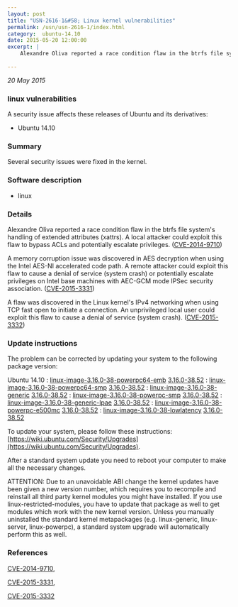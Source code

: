 ```yaml
---
layout: post
title: "USN-2616-1&#58; Linux kernel vulnerabilities"
permalink: /usn/usn-2616-1/index.html
category:  ubuntu-14.10
date: 2015-05-20 12:00:00
excerpt: |
    Alexandre Oliva reported a race condition flaw in the btrfs file system&#39;s handling of extended attributes (xattrs). A local attacker could exploit this flaw to bypass ACLs and potentially escalate privileges. ([CVE-2014-9710](http://people.ubuntu.com/~ubuntu-security/cve/CVE-2014-9710))
    
--- 
```

 
 

*20 May 2015*

### linux vulnerabilities

A security issue affects these releases of Ubuntu and its derivatives:

* Ubuntu 14.10

### Summary

Several security issues were fixed in the kernel. 

### Software description

* linux 

### Details

Alexandre Oliva reported a race condition flaw in the btrfs file system&#39;s handling of extended attributes (xattrs). A local attacker could exploit this flaw to bypass ACLs and potentially escalate privileges. ([CVE-2014-9710](http://people.ubuntu.com/~ubuntu-security/cve/CVE-2014-9710))

A memory corruption issue was discovered in AES decryption when using the Intel AES-NI accelerated code path. A remote attacker could exploit this flaw to cause a denial of service (system crash) or potentially escalate privileges on Intel base machines with AEC-GCM mode IPSec security association. ([CVE-2015-3331](http://people.ubuntu.com/~ubuntu-security/cve/CVE-2015-3331))

A flaw was discovered in the Linux kernel&#39;s IPv4 networking when using TCP fast open to initiate a connection. An unprivileged local user could exploit this flaw to cause a denial of service (system crash). ([CVE-2015-3332](http://people.ubuntu.com/~ubuntu-security/cve/CVE-2015-3332)) 

### Update instructions

The problem can be corrected by updating your system to the following package version:

Ubuntu 14.10
 : [linux-image-3.16.0-38-powerpc64-emb](https://launchpad.net/ubuntu/+source/linux) <span> [3.16.0-38.52](https://launchpad.net/ubuntu/+source/linux/3.16.0-38.52) </span> 
 : [linux-image-3.16.0-38-powerpc64-smp](https://launchpad.net/ubuntu/+source/linux) <span> [3.16.0-38.52](https://launchpad.net/ubuntu/+source/linux/3.16.0-38.52) </span> 
 : [linux-image-3.16.0-38-generic](https://launchpad.net/ubuntu/+source/linux) <span> [3.16.0-38.52](https://launchpad.net/ubuntu/+source/linux/3.16.0-38.52) </span> 
 : [linux-image-3.16.0-38-powerpc-smp](https://launchpad.net/ubuntu/+source/linux) <span> [3.16.0-38.52](https://launchpad.net/ubuntu/+source/linux/3.16.0-38.52) </span> 
 : [linux-image-3.16.0-38-generic-lpae](https://launchpad.net/ubuntu/+source/linux) <span> [3.16.0-38.52](https://launchpad.net/ubuntu/+source/linux/3.16.0-38.52) </span> 
 : [linux-image-3.16.0-38-powerpc-e500mc](https://launchpad.net/ubuntu/+source/linux) <span> [3.16.0-38.52](https://launchpad.net/ubuntu/+source/linux/3.16.0-38.52) </span> 
 : [linux-image-3.16.0-38-lowlatency](https://launchpad.net/ubuntu/+source/linux) <span> [3.16.0-38.52](https://launchpad.net/ubuntu/+source/linux/3.16.0-38.52) </span> 

To update your system, please follow these instructions: [https://wiki.ubuntu.com/Security/Upgrades](https://wiki.ubuntu.com/Security/Upgrades).

After a standard system update you need to reboot your computer to make all the necessary changes.

ATTENTION: Due to an unavoidable ABI change the kernel updates have been given a new version number, which requires you to recompile and reinstall all third party kernel modules you might have installed. If you use linux-restricted-modules, you have to update that package as well to get modules which work with the new kernel version. Unless you manually uninstalled the standard kernel metapackages (e.g. linux-generic, linux-server, linux-powerpc), a standard system upgrade will automatically perform this as well. 

### References

 
 [CVE-2014-9710](http://people.ubuntu.com/~ubuntu-security/cve/CVE-2014-9710), 

 [CVE-2015-3331](http://people.ubuntu.com/~ubuntu-security/cve/CVE-2015-3331), 

 [CVE-2015-3332](http://people.ubuntu.com/~ubuntu-security/cve/CVE-2015-3332)
 

